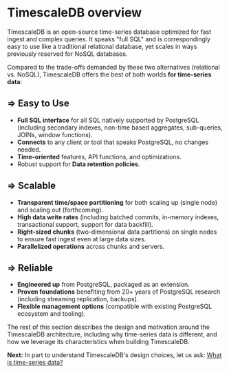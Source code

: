 # TimescaleDB overview

TimescaleDB is an open-source time-series database optimized for fast
ingest and complex queries.  It speaks "full SQL" and is
correspondingly easy to use like a traditional relational database,
yet scales in ways previously reserved for NoSQL databases.

Compared to the trade-offs demanded by these two alternatives
(relational vs. NoSQL), TimescaleDB offers the best of both
worlds **for time-series data**:

## ⇒ Easy to Use

- **Full SQL interface** for all SQL natively supported by
PostgreSQL (including secondary indexes, non-time based aggregates,
sub-queries, JOINs, window functions).
- **Connects** to any client or tool that speaks PostgreSQL, no changes needed.
- **Time-oriented** features, API functions, and optimizations.
- Robust support for **Data retention policies**.


## ⇒ Scalable

- **Transparent time/space partitioning** for both scaling up (single node)
and scaling out (forthcoming).
- **High data write rates** (including batched commits, in-memory
indexes, transactional support, support for data backfill).
- **Right-sized chunks** (two-dimensional data partitions) on single nodes to
ensure fast ingest even at large data sizes.
- **Parallelized operations** across chunks and servers.

## ⇒ Reliable

- **Engineered up** from PostgreSQL, packaged as an extension.
- **Proven foundations** benefiting from 20+ years of PostgreSQL
research (including streaming replication, backups).
- **Flexible management options** (compatible with existing PostgreSQL
ecosystem and tooling).


The rest of this section describes the design and motivation around the TimescaleDB
architecture, including why time-series data is different, and how we leverage
its characteristics when building TimescaleDB. 

**Next:** In part to understand TimescaleDB's design choices, let us ask: [What is time-series data?](/introduction/time-series-data)
